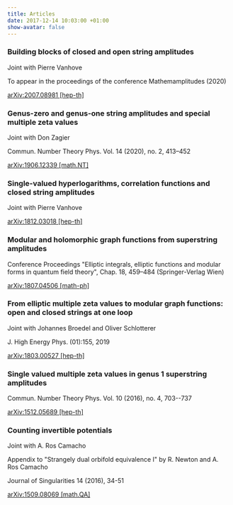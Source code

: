 ```yaml
---
title: Articles
date: 2017-12-14 10:03:00 +01:00
show-avatar: false
---
```


### Building blocks of closed and open string amplitudes

Joint with Pierre Vanhove

To appear in the proceedings of the conference Mathemamplitudes (2020)

[arXiv:2007.08981 [hep-th]](https://arxiv.org/pdf/2007.08981.pdf)

### Genus-zero and genus-one string amplitudes and special multiple zeta values

Joint with Don Zagier

Commun. Number Theory Phys. Vol. 14 (2020), no. 2, 413–452

[arXiv:1906.12339 [math.NT]](https://arxiv.org/pdf/1906.12339.pdf)

### Single-valued hyperlogarithms, correlation functions and closed string amplitudes 

Joint with Pierre Vanhove

[arXiv:1812.03018 [hep-th]](https://arxiv.org/pdf/1812.03018.pdf)

### Modular and holomorphic graph functions from superstring amplitudes

Conference Proceedings "Elliptic integrals, elliptic functions and modular forms in quantum field theory", Chap. 18, 459–484 (Springer-Verlag Wien)

[arXiv:1807.04506 [math-ph]](https://arxiv.org/pdf/1807.04506.pdf)

### From elliptic multiple zeta values to modular graph functions: open and closed strings at one loop

Joint with Johannes Broedel and Oliver Schlotterer

J. High Energy Phys. (01):155, 2019

[arXiv:1803.00527 [hep-th]](https://arxiv.org/pdf/1803.00527.pdf)

### Single valued multiple zeta values in genus 1 superstring amplitudes

Commun. Number Theory Phys. Vol. 10 (2016), no. 4, 703--737 

[arXiv:1512.05689 [hep-th]](https://arxiv.org/pdf/1512.05689.pdf)

### Counting invertible potentials

Joint with A. Ros Camacho

Appendix to "Strangely dual orbifold equivalence I" by R. Newton and A. Ros Camacho

Journal of Singularities 14 (2016), 34-51

[arXiv:1509.08069 [math.QA]](https://arxiv.org/pdf/1509.08069.pdf)